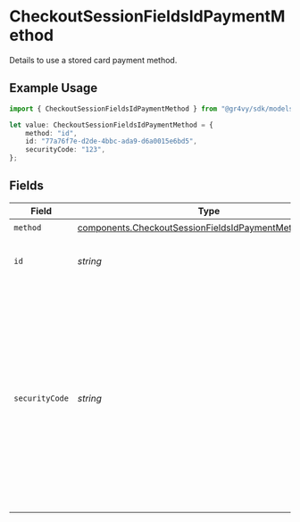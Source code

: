 # CheckoutSessionFieldsIdPaymentMethod

Details to use a stored card payment method.

## Example Usage

```typescript
import { CheckoutSessionFieldsIdPaymentMethod } from "@gr4vy/sdk/models/components";

let value: CheckoutSessionFieldsIdPaymentMethod = {
    method: "id",
    id: "77a76f7e-d2de-4bbc-ada9-d6a0015e6bd5",
    securityCode: "123",
};
```

## Fields

| Field                                                                                                                                                                                | Type                                                                                                                                                                                 | Required                                                                                                                                                                             | Description                                                                                                                                                                          | Example                                                                                                                                                                              |
| ------------------------------------------------------------------------------------------------------------------------------------------------------------------------------------ | ------------------------------------------------------------------------------------------------------------------------------------------------------------------------------------ | ------------------------------------------------------------------------------------------------------------------------------------------------------------------------------------ | ------------------------------------------------------------------------------------------------------------------------------------------------------------------------------------ | ------------------------------------------------------------------------------------------------------------------------------------------------------------------------------------ |
| `method`                                                                                                                                                                             | [components.CheckoutSessionFieldsIdPaymentMethodMethod](../../models/components/checkoutsessionfieldsidpaymentmethodmethod.md)                                                       | :heavy_check_mark:                                                                                                                                                                   | `id`.                                                                                                                                                                                | id                                                                                                                                                                                   |
| `id`                                                                                                                                                                                 | *string*                                                                                                                                                                             | :heavy_check_mark:                                                                                                                                                                   | The unique ID of the payment method.                                                                                                                                                 | 77a76f7e-d2de-4bbc-ada9-d6a0015e6bd5                                                                                                                                                 |
| `securityCode`                                                                                                                                                                       | *string*                                                                                                                                                                             | :heavy_minus_sign:                                                                                                                                                                   | The 3 or 4 digit security code often found on the card. This often<br/>referred to as the CVV or CVD.<br/><br/>The security code can only be set if the stored payment method<br/>represents a card. | 123                                                                                                                                                                                  |